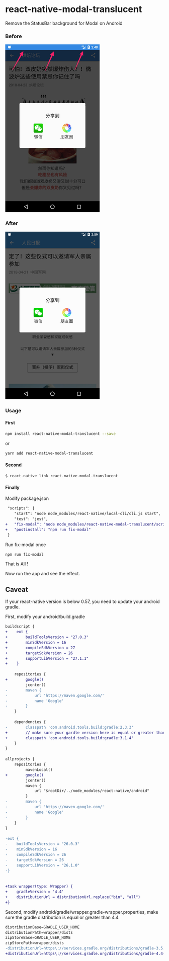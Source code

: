 # react-native-modal-translucent

Remove the StatusBar background for Modal on Android

### Before

<img src="./screenshot/before.jpg" width=300>

### After

<img src="./screenshot/after.png" width=300>

### Usage

#### First

```bash
npm install react-native-modal-translucent --save
```

or

```bash
yarn add react-native-modal-translucent
```

#### Second

```javascript
$ react-native link react-native-modal-translucent
```

#### Finally

Modify package.json

```diff
 "scripts": {
    "start": "node node_modules/react-native/local-cli/cli.js start",
    "test": "jest",
+   "fix-modal": "node node_modules/react-native-modal-translucent/scripts/translucent-modal.js",
+   "postinstall": "npm run fix-modal"
 }
```

Run fix-modal once

```bash
npm run fix-modal
```

That is All !

Now run the app and see the effect.

## Caveat

If your react-native version is below 0.57, you need to update your android gradle.

First, modify your android/build.gradle

```diff
buildscript {
+    ext {
+        buildToolsVersion = "27.0.3"
+        minSdkVersion = 16
+        compileSdkVersion = 27
+        targetSdkVersion = 26
+        supportLibVersion = "27.1.1"
+    }

    repositories {
+        google()
         jcenter()
-        maven {
-            url 'https://maven.google.com/'
-            name 'Google'
-        }
    }

    dependencies {
-        classpath 'com.android.tools.build:gradle:2.3.3'
+        // make sure your gardle version here is equal or greater than 3.1.4
+        classpath 'com.android.tools.build:gradle:3.1.4'
    }
}

allprojects {
    repositories {
         mavenLocal()
+        google()
         jcenter()
         maven {
             url "$rootDir/../node_modules/react-native/android"
         }
-        maven {
-            url 'https://maven.google.com/'
-            name 'Google'
-        }
    }
}

-ext {
-    buildToolsVersion = "26.0.3"
-    minSdkVersion = 16
-    compileSdkVersion = 26
-    targetSdkVersion = 26
-    supportLibVersion = "26.1.0"
-}


+task wrapper(type: Wrapper) {
+    gradleVersion = '4.4'
+    distributionUrl = distributionUrl.replace("bin", "all")
+}
```

Second, modify android/gradle/wrapper.gradle-wrapper.properties, make sure the gradle distribution is equal or greater than 4.4

```diff
distributionBase=GRADLE_USER_HOME
distributionPath=wrapper/dists
zipStoreBase=GRADLE_USER_HOME
zipStorePath=wrapper/dists
-distributionUrl=https\://services.gradle.org/distributions/gradle-3.5.1-all.zip
+distributionUrl=https\://services.gradle.org/distributions/gradle-4.4-all.zip
```
